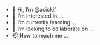 - 👋 Hi, I’m @acickif
- 👀 I’m interested in ...
- 🌱 I’m currently learning ...
- 💞️ I’m looking to collaborate on ...
- 📫 How to reach me ...

<!---
acickif/acickif is a ✨ special ✨ repository because its `README.md` (this file) appears on your GitHub profile.
You can click the Preview link to take a look at your changes.
--->
